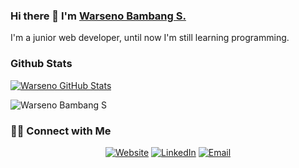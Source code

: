 ### Hi there 👋 I'm [Warseno Bambang S.](https://wrseno.my.id)

<div>
 <p>
I'm a junior web developer, until now I'm still learning programming.
</p>
</div>

### Github Stats

[![Warseno GitHub Stats](https://github-readme-stats.vercel.app/api?username=Wrseno&show_icons=true&count_private=true)](https://github.com/Wrseno)

<img src="https://komarev.com/ghpvc/?username=Wrseno" alt="Warseno Bambang S" />

<h3> 🤝🏻 Connect with Me </h3>

<p align="center">
<a href="https://www.wrseno.my.id" target="_blank"><img alt="Website" src="https://img.shields.io/badge/Website-www.wrseno.my.id-blue?style=flat&logo=google-chrome"></a>
<a href="https://www.linkedin.com/in/wrseno/" target="_blank"><img alt="LinkedIn" src="https://img.shields.io/badge/LinkedIn-@Warseno Bambang Setyono-blue?style=flat&logo=linkedin"></a>
<a href="mailto:senogroups@gmail.com"><img alt="Email" src="https://img.shields.io/badge/Email-senogroups@gmail.com-blue?style=flat&logo=gmail"></a>
</p>

